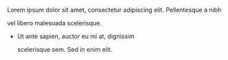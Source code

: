 Lorem ipsum dolor sit amet, consectetur
adipiscing elit. Pellentesque a nibh
   
vel libero malesuada scelerisque.

- Ut ante sapien, auctor eu mi at, dignissim
    
  scelerisque sem. Sed in enim elit.
